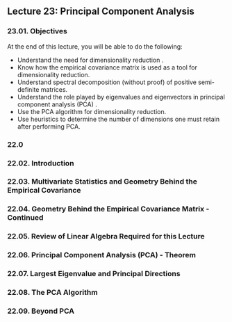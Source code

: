 ##  Lecture 23: Principal Component Analysis

### 23.01. Objectives

At the end of this lecture, you will be able to do the following:

- Understand the need for dimensionality reduction .
- Know how the empirical covariance matrix is used as a tool for dimensionality reduction.
- Understand spectral decomposition (without proof) of positive semi-definite matrices.
- Understand the role played by eigenvalues and eigenvectors in principal component analysis (PCA) .
- Use the PCA algorithm for dimensionality reduction.
- Use heuristics to determine the number of dimensions one must retain after performing PCA.

### 22.0
### 22.02. Introduction
### 22.03. Multivariate Statistics and Geometry Behind the Empirical Covariance
### 22.04. Geometry Behind the Empirical Covariance Matrix - Continued
### 22.05. Review of Linear Algebra Required for this Lecture
### 22.06. Principal Component Analysis (PCA) - Theorem
### 22.07. Largest Eigenvalue and Principal Directions
### 22.08. The PCA Algorithm
### 22.09. Beyond PCA
